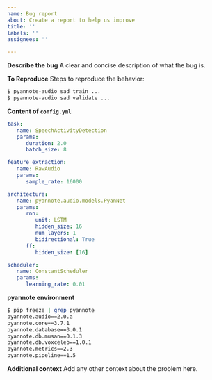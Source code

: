 ```yaml
---
name: Bug report
about: Create a report to help us improve
title: ''
labels: ''
assignees: ''

---
```


**Describe the bug**
A clear and concise description of what the bug is.

**To Reproduce**
Steps to reproduce the behavior:
```bash
$ pyannote-audio sad train ...
$ pyannote-audio sad validate ...
```

**Content of `config.yml`**

```yaml
task:
   name: SpeechActivityDetection
   params:
      duration: 2.0
      batch_size: 8

feature_extraction:
   name: RawAudio
   params:
      sample_rate: 16000

architecture:
   name: pyannote.audio.models.PyanNet
   params:
      rnn:
         unit: LSTM
         hidden_size: 16
         num_layers: 1
         bidirectional: True
      ff:
         hidden_size: [16]

scheduler:
   name: ConstantScheduler
   params:
      learning_rate: 0.01
```

**pyannote environment**

```bash
$ pip freeze | grep pyannote
pyannote.audio==2.0.a
pyannote.core==3.7.1
pyannote.database==3.0.1
pyannote.db.musan==0.1.3
pyannote.db.voxceleb==1.0.1
pyannote.metrics==2.3
pyannote.pipeline==1.5
```

**Additional context**
Add any other context about the problem here.
